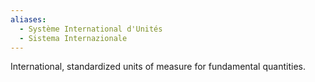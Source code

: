 ```yaml
---
aliases:
  - Système International d'Unités
  - Sistema Internazionale
---
```

International, standardized units of measure for fundamental quantities.